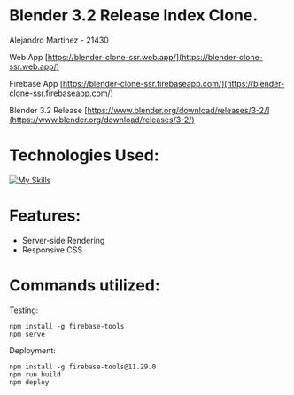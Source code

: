 # Blender 3.2 Release Index Clone.
Alejandro Martinez - 21430

Web App [https://blender-clone-ssr.web.app/](https://blender-clone-ssr.web.app/)

Firebase App [https://blender-clone-ssr.firebaseapp.com/](https://blender-clone-ssr.firebaseapp.com/)

Blender 3.2 Release [https://www.blender.org/download/releases/3-2/](https://www.blender.org/download/releases/3-2/)
# Technologies Used:
[![My Skills](https://skills.thijs.gg/icons?i=html,css,js,nextjs,nodejs,react,firebase)](https://skills.thijs.gg)
# Features:
- Server-side Rendering
- Responsive CSS
# Commands utilized:
Testing:
```
npm install -g firebase-tools
npm serve
```
Deployment:
```
npm install -g firebase-tools@11.29.0
npm run build
npm deploy
```
